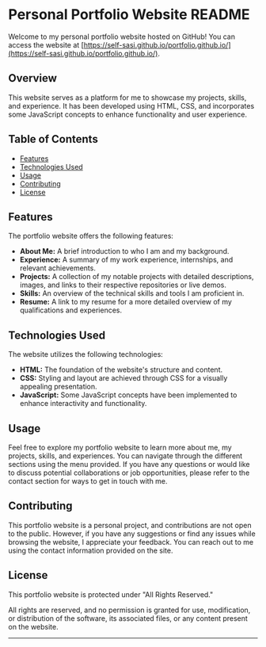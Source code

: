 # Personal Portfolio Website README

Welcome to my personal portfolio website hosted on GitHub! You can access the website at [https://self-sasi.github.io/portfolio.github.io/](https://self-sasi.github.io/portfolio.github.io/).

## Overview

This website serves as a platform for me to showcase my projects, skills, and experience. It has been developed using HTML, CSS, and incorporates some JavaScript concepts to enhance functionality and user experience.

## Table of Contents

- [Features](#features)
- [Technologies Used](#technologies-used)
- [Usage](#usage)
- [Contributing](#contributing)
- [License](#license)

## Features

The portfolio website offers the following features:

- **About Me:** A brief introduction to who I am and my background.
- **Experience:** A summary of my work experience, internships, and relevant achievements.
- **Projects:** A collection of my notable projects with detailed descriptions, images, and links to their respective repositories or live demos.
- **Skills:** An overview of the technical skills and tools I am proficient in.
- **Resume:** A link to my resume for a more detailed overview of my qualifications and experiences.

## Technologies Used

The website utilizes the following technologies:

- **HTML:** The foundation of the website's structure and content.
- **CSS:** Styling and layout are achieved through CSS for a visually appealing presentation.
- **JavaScript:** Some JavaScript concepts have been implemented to enhance interactivity and functionality.

## Usage

Feel free to explore my portfolio website to learn more about me, my projects, skills, and experiences. You can navigate through the different sections using the menu provided. If you have any questions or would like to discuss potential collaborations or job opportunities, please refer to the contact section for ways to get in touch with me.

## Contributing

This portfolio website is a personal project, and contributions are not open to the public. However, if you have any suggestions or find any issues while browsing the website, I appreciate your feedback. You can reach out to me using the contact information provided on the site.

## License

This portfolio website is protected under "All Rights Reserved."

All rights are reserved, and no permission is granted for use, modification, or distribution of the software, its associated files, or any content present on the website.

---
